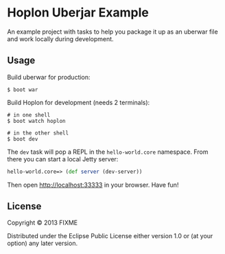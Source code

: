# Hoplon Uberjar Example

An example project with tasks to help you package it up as an uberwar file and
work locally during development.

## Usage

Build uberwar for production:

```
$ boot war
```

Build Hoplon for development (needs 2 terminals):

```
# in one shell
$ boot watch hoplon

# in the other shell
$ boot dev
```

The `dev` task will pop a REPL in the `hello-world.core` namespace. From there
you can start a local Jetty server:

```clojure
hello-world.core=> (def server (dev-server))
```

Then open [http://localhost:33333](http://localhost:33333) in your browser. Have
fun!

## License

Copyright © 2013 FIXME

Distributed under the Eclipse Public License either version 1.0 or (at
your option) any later version.
